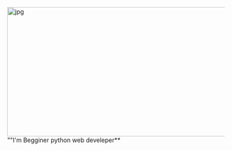 <img align="right" alt="jpg" src="https://github.com/ShairbekovBakyt/ShairbekovBakyt/blob/MasteR/assests/SHAIRBEKOV%20BAKYT.png" width="800" height="300" />
""I'm Begginer python web develeper**

